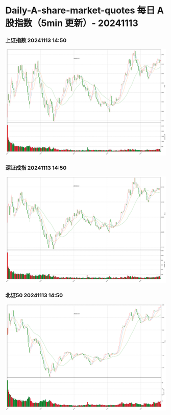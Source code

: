 
# Daily-A-share-market-quotes 每日 A 股指数（5min 更新）- 20241113

### 上证指数 20241113 14:50
![](./fig/2024/11/20241113-sh000001.png)

### 深证成指 20241113 14:50
![](./fig/2024/11/20241113-sz399001.png)

### 北证50 20241113 14:50
![](./fig/2024/11/20241113-bj899050.png)
